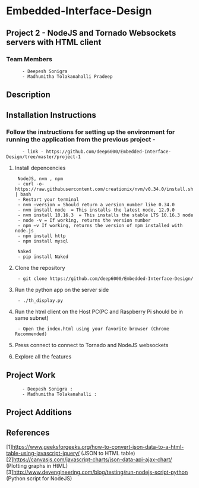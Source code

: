 # Embedded-Interface-Design

## Project 2 - NodeJS and Tornado Websockets servers with HTML client

### Team Members
          - Deepesh Sonigra
          - Madhumitha Tolakanahalli Pradeep

## Description


          
## Installation Instructions 
### Follow the instructions for setting up the environment for running the application from the previous project -
          
          - link - https://github.com/deep6000/Embedded-Interface-Design/tree/master/project-1
  
  
  1) Install depencencies
          
          NodeJS, nvm , npm
          - curl -o- https://raw.githubusercontent.com/creationix/nvm/v0.34.0/install.sh | bash
          - Restart your terminal
          - nvm –version = Should return a version number like 0.34.0
          - nvm install node  = This installs the latest node, 12.9.0
          - nvm install 10.16.3  = This installs the stable LTS 10.16.3 node
          - node -v = If working, returns the version number
          - npm –v If working, returns the version of npm installed with node.js
          - npm install http
          - npm install mysql
          
          Naked
          - pip install Naked

  2) Clone the repository

          - git clone https://github.com/deep6000/Embedded-Interface-Design/
          
         
  3) Run the python app on the server side
  
          - ./th_display.py
          
  4) Run the html client on the Host PC(PC and Raspberry Pi should be in same subnet)
          
          - Open the index.html using your favorite browser (Chrome Recommended)
          
  5) Press connect to connect to Tornado and NodeJS websockets
          
  6) Explore all the features
  
 
 ## Project Work
          - Deepesh Sonigra : 
          - Madhumitha Tolakanahalli : 
          
 ## Project Additions

        
 ## References
[1]https://www.geeksforgeeks.org/how-to-convert-json-data-to-a-html-table-using-javascript-jquery/ (JSON to HTML table)
[2]https://canvasjs.com/javascript-charts/json-data-api-ajax-chart/  (Plotting graphs in HtML)
[3]http://www.devengineering.com/blog/testing/run-nodejs-script-python (Python script for NodeJS)
